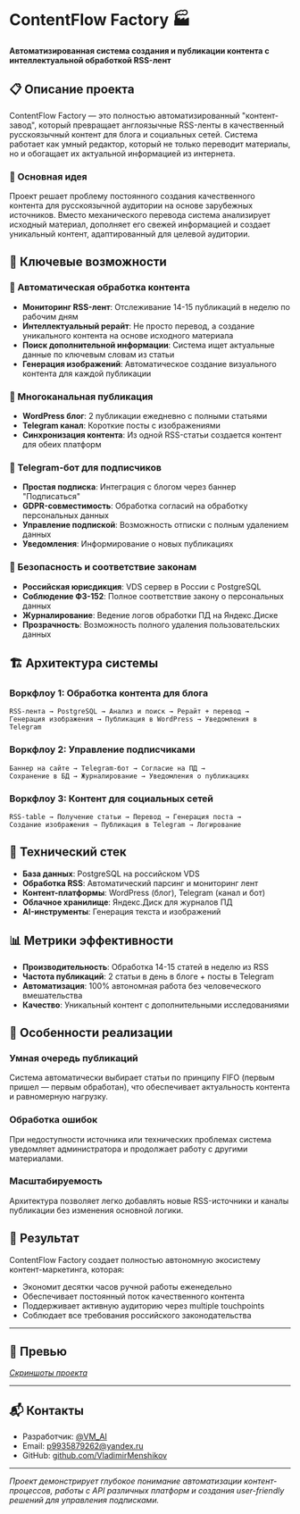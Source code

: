 # ContentFlow Factory 🏭

**Автоматизированная система создания и публикации контента с интеллектуальной обработкой RSS-лент**

## 📋 Описание проекта

ContentFlow Factory — это полностью автоматизированный "контент-завод", который превращает англоязычные RSS-ленты в качественный русскоязычный контент для блога и социальных сетей. Система работает как умный редактор, который не только переводит материалы, но и обогащает их актуальной информацией из интернета.

### 🎯 Основная идея

Проект решает проблему постоянного создания качественного контента для русскоязычной аудитории на основе зарубежных источников. Вместо механического перевода система анализирует исходный материал, дополняет его свежей информацией и создает уникальный контент, адаптированный для целевой аудитории.

## 🚀 Ключевые возможности

### 📰 Автоматическая обработка контента
- **Мониторинг RSS-лент**: Отслеживание 14-15 публикаций в неделю по рабочим дням
- **Интеллектуальный рерайт**: Не просто перевод, а создание уникального контента на основе исходного материала
- **Поиск дополнительной информации**: Система ищет актуальные данные по ключевым словам из статьи
- **Генерация изображений**: Автоматическое создание визуального контента для каждой публикации

### 📱 Многоканальная публикация
- **WordPress блог**: 2 публикации ежедневно с полными статьями
- **Telegram канал**: Короткие посты с изображениями
- **Синхронизация контента**: Из одной RSS-статьи создается контент для обеих платформ

### 🤖 Telegram-бот для подписчиков
- **Простая подписка**: Интеграция с блогом через баннер "Подписаться"
- **GDPR-совместимость**: Обработка согласий на обработку персональных данных
- **Управление подпиской**: Возможность отписки с полным удалением данных
- **Уведомления**: Информирование о новых публикациях

### 🔐 Безопасность и соответствие законам
- **Российская юрисдикция**: VDS сервер в России с PostgreSQL
- **Соблюдение ФЗ-152**: Полное соответствие закону о персональных данных
- **Журналирование**: Ведение логов обработки ПД на Яндекс.Диске
- **Прозрачность**: Возможность полного удаления пользовательских данных

## 🏗️ Архитектура системы

### Воркфлоу 1: Обработка контента для блога
```
RSS-лента → PostgreSQL → Анализ и поиск → Рерайт + перевод → 
Генерация изображения → Публикация в WordPress → Уведомления в Telegram
```

### Воркфлоу 2: Управление подписчиками
```
Баннер на сайте → Telegram-бот → Согласие на ПД → 
Сохранение в БД → Журналирование → Уведомления о публикациях
```

### Воркфлоу 3: Контент для социальных сетей
```
RSS-table → Получение статьи → Перевод → Генерация поста → 
Создание изображения → Публикация в Telegram → Логирование
```

## 💾 Технический стек

- **База данных**: PostgreSQL на российском VDS
- **Обработка RSS**: Автоматический парсинг и мониторинг лент
- **Контент-платформы**: WordPress (блог), Telegram (канал и бот)
- **Облачное хранилище**: Яндекс.Диск для журналов ПД
- **AI-инструменты**: Генерация текста и изображений

## 📊 Метрики эффективности

- **Производительность**: Обработка 14-15 статей в неделю из RSS
- **Частота публикаций**: 2 статьи в день в блоге + посты в Telegram
- **Автоматизация**: 100% автономная работа без человеческого вмешательства
- **Качество**: Уникальный контент с дополнительными исследованиями

## 🔧 Особенности реализации

### Умная очередь публикаций
Система автоматически выбирает статьи по принципу FIFO (первым пришел — первым обработан), что обеспечивает актуальность контента и равномерную нагрузку.

### Обработка ошибок
При недоступности источника или технических проблемах система уведомляет администратора и продолжает работу с другими материалами.

### Масштабируемость
Архитектура позволяет легко добавлять новые RSS-источники и каналы публикации без изменения основной логики.

## 🎯 Результат

ContentFlow Factory создает полностью автономную экосистему контент-маркетинга, которая:
- Экономит десятки часов ручной работы еженедельно
- Обеспечивает постоянный поток качественного контента
- Поддерживает активную аудиторию через multiple touchpoints
- Соблюдает все требования российского законодательства

---

## 📸 Превью

_[Скриншоты проекта](img/README.md)_

---

## 📬 Контакты

- Разработчик: [@VM_AI](https://t.me/VM_AI)  
- Email: p9935879262@yandex.ru  
- GitHub: [github.com/VladimirMenshikov](https://github.com/VladimirMenshikov)

---


*Проект демонстрирует глубокое понимание автоматизации контент-процессов, работы с API различных платформ и создания user-friendly решений для управления подписками.*
